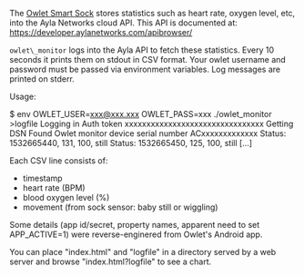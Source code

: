 The [Owlet Smart Sock](https://owletcare.com/) stores statistics such as heart
rate, oxygen level, etc, into the Ayla Networks cloud API. This API is
documented at: https://developer.aylanetworks.com/apibrowser/

`owlet\_monitor` logs into the Ayla API to fetch these statistics. Every 10
seconds it prints them on stdout in CSV format. Your owlet username and
password must be passed via environment variables. Log messages are printed
on stderr.

Usage:

  $ env OWLET\_USER=xxx@xxx.xxx OWLET\_PASS=xxx ./owlet\_monitor \>logfile
  Logging in
  Auth token xxxxxxxxxxxxxxxxxxxxxxxxxxxxxxxx
  Getting DSN
  Found Owlet monitor device serial number ACxxxxxxxxxxxxx
  Status: 1532665440, 131, 100, still
  Status: 1532665450, 125, 100, still
  [...]

Each CSV line consists of:
* timestamp
* heart rate (BPM)
* blood oxygen level (%)
* movement (from sock sensor: baby still or wiggling)

Some details (app id/secret, property names, apparent need to set APP\_ACTIVE=1)
were reverse-enginered from Owlet's Android app.

You can place "index.html" and "logfile" in a directory served by a web server
and browse "index.html?logfile" to see a chart.
